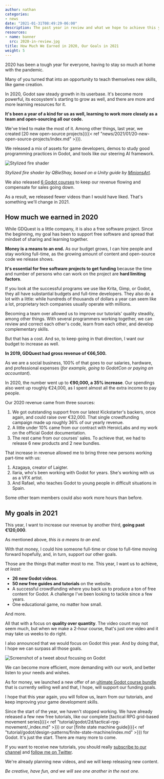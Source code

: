 ```yaml
---
author: nathan
categories:
- news
date: "2021-01-31T08:49:29-06:00"
description: The past year in review and what we hope to achieve this year.
resources:
- name: banner
  src: 2020-in-review.jpg
title: How Much We Earned in 2020, Our Goals in 2021
weight: 5
---
```


2020 has been a tough year for everyone, having to stay so much at home with the pandemic.

Many of you turned that into an opportunity to teach themselves new skills, like game creation.

In 2020, Godot saw steady growth in its userbase. It's become more powerful, its ecosystem's starting to grow as well, and there are more and more learning resources for it.

**It's been a year of a kind for us as well, learning to work more closely as a team and open-sourcing all our code.**

We've tried to make the most of it. Among other things, last year, we created [20 new open-source projects]({{< ref "news/2021/01/20-new-open-source-projects/index.md" >}}).

We released a mix of assets for game developers, demos to study good programming practices in Godot, and tools like our steering AI framework.

![Stylized fire shader](stylized-fire-shader.png)

_Stylized fire shader by QBieShay, based on a Unity guide by [MinionsArt](https://twitter.com/minionsart)._

We also released [6 Godot courses](https://gdquest.mavenseed.com/courses/) to keep our revenue flowing and compensate for sales going down.

As a result, we released fewer videos than I would have liked. That's something we'll change in 2021.

## How much we earned in 2020

While GDQuest is a little company, it is also a free software project. Since the beginning, my goal has been to support free software and spread that mindset of sharing and learning together.

**Money is a means to an end.** As our budget grows, I can hire people and stay working full-time, as the growing amount of content and open-source code we release shows.

**It's essential for free software projects to get funding** because the time and number of persons who can work on the project are **hard limiting factors**.

If you look at the successful programs we use like Krita, Gimp, or Godot, they all have substantial budgets and full-time developers. They also do a lot with a little: while hundreds of thousands of dollars a year can seem like a lot, proprietary tech companies usually operate with millions.

Becoming a team over allowed us to improve our tutorials' quality steadily, among other things. With several programmers working together, we can review and correct each other's code, learn from each other, and develop complementary skills.

But that has a cost. And so, to keep going in that direction, I want our budget to increase as well.

**In 2019, GDQuest had gross revenue of €66,500.**

As we are a social business, 100% of that goes to our salaries, hardware, and professional expenses (_for example, going to GodotCon or paying an accountant_).

In 2020, the number went up to **€90,000, a 35% increase**. Our spendings also went up roughly €24,000, as I spent almost all the extra income to pay people.

Our 2020 revenue came from three sources:

1. We got outstanding support from our latest Kickstarter's backers, once again, and could raise over €32,000. That single crowdfunding campaign made up roughly 36% of our yearly revenue.
1. A little under 10% came from our contract with HeroicLabs and my work on the official Godot documentation.
1. The rest came from our courses' sales. To achieve that, we had to release 6 new products and 2 new bundles.

That increase in revenue allowed me to bring three new persons working part-time with us:

1. Azagaya, creator of Laigter.
2. Ilaria, who's been working with Godot for years. She's working with us as a VFX artist.
3. And Rafael, who teaches Godot to young people in difficult situations in Spain.

Some other team members could also work more hours than before.

## My goals in 2021

This year, I want to increase our revenue by another third, **going past €120,000**.

As mentioned above, _this is a means to an end_.

With that money, I could hire someone full-time or close to full-time moving forward hopefully, and, in turn, support our other goals. 

Those are the things that matter most to me. This year, I want us to achieve, _at least_:

- **26 new Godot videos**.
- **50 new free guides and tutorials** on the website.
- A successful crowdfunding where you back us to produce a ton of free content for Godot. A challenge I've been looking to tackle since a few years.
- One educational game, no matter how small.

And more.

All that with a focus on **quality over quantity**. The video count may not seem much, but when we make a 2-hour course, that's just one video and it may take us weeks to do right.

I also announced that we would focus on Godot this year. And by doing that, I hope we can surpass all those goals. 

![Screenshot of a tweet about focusing on Godot](focus-on-godot.png)

We can become more efficient, more demanding with our work, and better listen to your needs and wishes.

As for money, we launched a new offer of an [ultimate Godot course bundle](https://gdquest.mavenseed.com/courses/ultimate-gdquest-bundle/) that is currently selling well and that, I hope, will support our funding goals.

I hope that this year again, you will follow us, learn from our tutorials, and keep improving your game development skills.

Since the start of the year, we haven't stopped working. We have already released a few new free tutorials, like our complete [tactical RPG grid-based movement series]({{< ref "tutorial/godot/2d/tactical-rpg-movement/_index.md" >}}) or our [finite state machine guide]({{< ref "tutorial/godot/design-patterns/finite-state-machine/index.md" >}}) for Godot. It's just the start. There are many more to come.

If you want to receive new tutorials, you should really [subscribe to our channel](https://www.youtube.com/c/gdquest/) and [follow me on Twitter](https://twitter.com/NathanGDQuest).

We're already planning new videos, and we will keep releasing new content.

_Be creative, have fun, and we will see one another in the next one._

